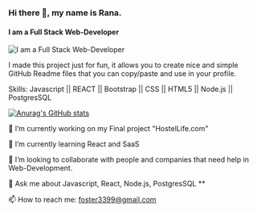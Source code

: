### Hi there 👋, my name is Rana.
#### I am a Full Stack Web-Developer
![I am a Full Stack Web-Developer](https://media-exp1.licdn.com/dms/image/C5616AQFhQOF1auICmw/profile-displaybackgroundimage-shrink_350_1400/0/1637880988400?e=1643241600&v=beta&t=qbjAQfyaiPq4xN06ilva-RHZjJiqGWAQwp_R5tC7J4Q)

I made this project just for fun, it allows you to create nice and simple GitHub Readme files that you can copy/paste and use in your profile.

Skills: Javascript || REACT || Bootstrap || CSS || HTML5 || Node.js || PostgresSQL

[![Anurag's GitHub stats](https://github-readme-stats.vercel.app/api?username=rana3399)](https://github.com/anuraghazra/github-readme-stats)

🔭 I’m currently working on my Final project "HostelLife.com"

🌱 I’m currently learning React and SaaS

👯 I’m looking to collaborate with people and companies that need help in Web-Development.

💬 Ask me about Javascript, React, Node.js, PostgresSQL **

📫 How to reach me: foster3399@gmail.com

